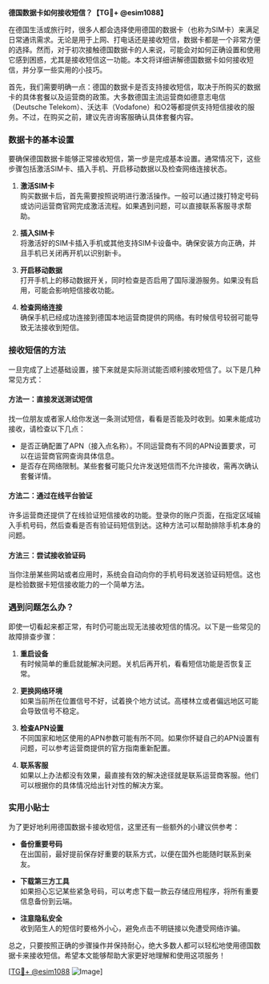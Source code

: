 **德国数据卡如何接收短信？【TG💪+ @esim1088】**

在德国生活或旅行时，很多人都会选择使用德国的数据卡（也称为SIM卡）来满足日常通讯需求。无论是用于上网、打电话还是接收短信，数据卡都是一个非常方便的选择。然而，对于初次接触德国数据卡的人来说，可能会对如何正确设置和使用它感到困惑，尤其是接收短信这一功能。本文将详细讲解德国数据卡如何接收短信，并分享一些实用的小技巧。

首先，我们需要明确一点：德国的数据卡是否支持接收短信，取决于所购买的数据卡的具体套餐以及运营商的政策。大多数德国主流运营商如德意志电信（Deutsche Telekom）、沃达丰（Vodafone）和O2等都提供支持短信接收的服务。不过，在购买之前，建议先咨询客服确认具体套餐内容。

### 数据卡的基本设置

要确保德国数据卡能够正常接收短信，第一步是完成基本设置。通常情况下，这些步骤包括激活SIM卡、插入手机、开启移动数据以及检查网络连接状态。

1. **激活SIM卡**  
   购买数据卡后，首先需要按照说明进行激活操作。一般可以通过拨打特定号码或访问运营商官网完成激活流程。如果遇到问题，可以直接联系客服寻求帮助。

2. **插入SIM卡**  
   将激活好的SIM卡插入手机或其他支持SIM卡设备中。确保安装方向正确，并且手机已关闭再开机以识别新卡。

3. **开启移动数据**  
   打开手机上的移动数据开关，同时检查是否启用了国际漫游服务。如果没有启用，可能会影响短信接收功能。

4. **检查网络连接**  
   确保手机已经成功连接到德国本地运营商提供的网络。有时候信号较弱可能导致无法接收到短信。

### 接收短信的方法

一旦完成了上述基础设置，接下来就是实际测试能否顺利接收短信了。以下是几种常见方式：

#### 方法一：直接发送测试短信
找一位朋友或者家人给你发送一条测试短信，看看是否能及时收到。如果未能成功接收，请检查以下几点：
- 是否正确配置了APN（接入点名称）。不同运营商有不同的APN设置要求，可以在运营商官网查询具体信息。
- 是否存在网络限制。某些套餐可能只允许发送短信而不允许接收，需再次确认套餐详情。

#### 方法二：通过在线平台验证
许多运营商还提供了在线验证短信接收的功能。登录你的账户页面，在指定区域输入手机号码，然后查看是否有验证码短信到达。这种方法可以帮助排除手机本身的问题。

#### 方法三：尝试接收验证码
当你注册某些网站或者应用时，系统会自动向你的手机号码发送验证码短信。这也是检验数据卡短信接收能力的一个简单方法。

### 遇到问题怎么办？

即使一切看起来都正常，有时仍可能出现无法接收短信的情况。以下是一些常见的故障排查步骤：

1. **重启设备**  
   有时候简单的重启就能解决问题。关机后再开机，看看短信功能是否恢复正常。

2. **更换网络环境**  
   如果当前所在位置信号不好，试着换个地方试试。高楼林立或者偏远地区可能会导致信号不稳定。

3. **检查APN设置**  
   不同国家和地区使用的APN参数可能有所不同。如果你怀疑自己的APN设置有问题，可以参考运营商提供的官方指南重新配置。

4. **联系客服**  
   如果以上办法都没有效果，最直接有效的解决途径就是联系运营商客服。他们可以根据你的具体情况给出针对性的解决方案。

### 实用小贴士

为了更好地利用德国数据卡接收短信，这里还有一些额外的小建议供参考：

- **备份重要号码**  
  在出国前，最好提前保存好重要的联系方式，以便在国外也能随时联系到亲友。

- **下载第三方工具**  
  如果担心忘记某些紧急号码，可以考虑下载一款云存储应用程序，将所有重要信息备份到云端。

- **注意隐私安全**  
  收到陌生人的短信时要格外小心，避免点击不明链接以免遭受网络诈骗。

总之，只要按照正确的步骤操作并保持耐心，绝大多数人都可以轻松地使用德国数据卡来接收短信。希望本文能够帮助大家更好地理解和使用这项服务！

[[TG💪+ @esim1088](https://t.me/s/esim1088) ![Image](https://i.postimg.cc/4NQfJmqS/Snipaste-2025-05-13-00-14-12.png)]